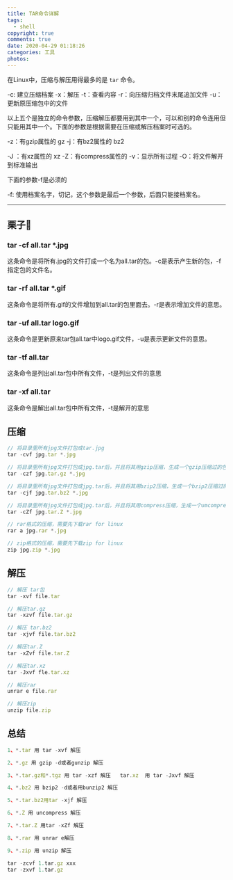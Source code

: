 ```yaml
---
title: TAR命令详解
tags:
  - shell
copyright: true
comments: true
date: 2020-04-29 01:18:26
categories: 工具
photos:
---
```

在Linux中，压缩与解压用得最多的是 `tar` 命令。

-c: 建立压缩档案
-x：解压
-t：查看内容
-r：向压缩归档文件末尾追加文件
-u：更新原压缩包中的文件

以上五个是独立的命令参数，压缩解压都要用到其中一个，可以和别的命令连用但只能用其中一个。下面的参数是根据需要在压缩或解压档案时可选的。

-z：有gzip属性的  gz
-j：有bz2属性的   bz2

-J ：有xz属性的   xz
-Z：有compress属性的
-v：显示所有过程
-O：将文件解开到标准输出

下面的参数-f是必须的

-f: 使用档案名字，切记，这个参数是最后一个参数，后面只能接档案名。

---
<!--more-->

## 栗子🌰
### tar -cf all.tar *.jpg
这条命令是将所有.jpg的文件打成一个名为all.tar的包。-c是表示产生新的包，-f指定包的文件名。

### tar -rf all.tar *.gif
这条命令是将所有.gif的文件增加到all.tar的包里面去。-r是表示增加文件的意思。

### tar -uf all.tar logo.gif
这条命令是更新原来tar包all.tar中logo.gif文件，-u是表示更新文件的意思。

### tar -tf all.tar
这条命令是列出all.tar包中所有文件，-t是列出文件的意思

### tar -xf all.tar
这条命令是解出all.tar包中所有文件，-t是解开的意思

## 压缩
```js
// 将目录里所有jpg文件打包成tar.jpg
tar -cvf jpg.tar *.jpg 

// 将目录里所有jpg文件打包成jpg.tar后，并且将其用gzip压缩，生成一个gzip压缩过的包，命名为jpg.tar.gz
tar -czf jpg.tar.gz *.jpg

// 将目录里所有jpg文件打包成jpg.tar后，并且将其用bzip2压缩，生成一个bzip2压缩过的包，命名为jpg.tar.bz2
tar -cjf jpg.tar.bz2 *.jpg

// 将目录里所有jpg文件打包成jpg.tar后，并且将其用compress压缩，生成一个umcompress压缩过的包，命名为jpg.tar.Z
tar -cZf jpg.tar.Z *.jpg

// rar格式的压缩，需要先下载rar for linux
rar a jpg.rar *.jpg

// zip格式的压缩，需要先下载zip for linux
zip jpg.zip *.jpg 
```

## 解压
```js
// 解压 tar包
tar -xvf file.tar 

// 解压tar.gz
tar -xzvf file.tar.gz

// 解压 tar.bz2
tar -xjvf file.tar.bz2

// 解压tar.Z
tar -xZvf file.tar.Z

// 解压tar.xz
tar -Jxvf fle.tar.xz

// 解压rar
unrar e file.rar 

// 解压zip
unzip file.zip
```

## 总结
```js
1、*.tar 用 tar -xvf 解压

2、*.gz 用 gzip -d或者gunzip 解压

3、*.tar.gz和*.tgz 用 tar -xzf 解压   tar.xz  用 tar -Jxvf 解压

4、*.bz2 用 bzip2 -d或者用bunzip2 解压

5、*.tar.bz2用tar -xjf 解压

6、*.Z 用 uncompress 解压

7、*.tar.Z 用tar -xZf 解压

8、*.rar 用 unrar e解压

9、*.zip 用 unzip 解压

tar -zcvf 1.tar.gz xxx
tar -zxvf 1.tar.gz
```
